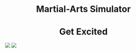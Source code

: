 # <div align=center>Martial-Arts Simulator</div>
# <div align=center>Get Excited</div>


<img src="https://github.com/nj1902/nj1902.github.io/blob/main/images/dojo.PNG"/>
<img src="https://github.com/nj1902/nj1902.github.io/blob/main/images/dojo1.PNG"/>


